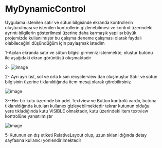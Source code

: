 # MyDynamicControl

Uygulama istenilen satır ve sütun bilgisinde ekranda kontrollerin oluşturulması ve istenilen kontrollerin gizlenebilmesi ve kontrol üzerindeki ayrıntı bilgilerin gösterilmesi üzerine daha karmaşık yapılısı büyük projemizde kullanılmıştır bu çalışma deneme çalışması olarak faydalı olabileceğini düşündüğüm için paylaşmak istedim

1-Açılan ekranda  satır ve sütun bilgisi girmeniz istenmekte, oluştur butonu ile aşağıdaki ekran görüntüsü oluşmaktadır

2- ![image](https://user-images.githubusercontent.com/35520725/84903363-a8c15380-b0b6-11ea-99d6-f7d49d0374da.png)

2- Ayrı ayrı üst, sol ve orta kısım recyclerview dan oluşmuştur
Satır ve sütun bilgisinin üzerine tıklanıldığında item mesaj olarak görebilirsiniz

![image](https://user-images.githubusercontent.com/35520725/84903475-d3aba780-b0b6-11ea-8c79-37599199a8f0.png)

3--Her bir kutu üzerinde bir adet Textview ve Button kontrolü vardır, butona tıklanıldığında kutuları kullanıcı gizleyebilmektedir tekrar kutunun olduğu yere tıkladığında kutu VISIBLE olmaktadır, kutu üzerindeki item textview kontrolüne yansıtılmıştır

![image](https://user-images.githubusercontent.com/35520725/84908711-79faab80-b0bd-11ea-8980-4940eb9bc953.png)

5-Kutunun en dış etiketi RelativeLayout olup, uzun tıklanıldığında detay sayfasına kullanıcı yönlendirilmektedir
 


